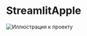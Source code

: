 # StreamlitApple
![Иллюстрация к проекту]([https://github.com/jon/coolproject/raw/master/image/image.png](https://github.com/Norgan97/StreamlitApple/blob/main/your_plot.png)https://github.com/Norgan97/StreamlitApple/blob/main/your_plot.png)
